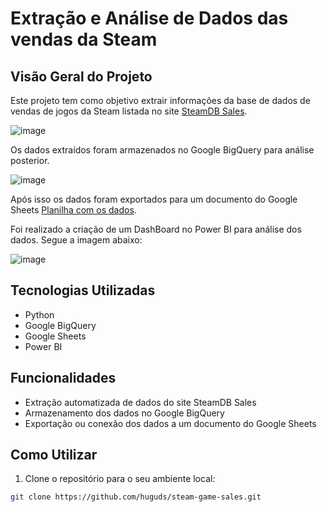# Extração e Análise de Dados das vendas da Steam

## Visão Geral do Projeto

Este projeto tem como objetivo extrair informações da base de dados de vendas de jogos da Steam listada no site [SteamDB Sales](https://steamdb.info/sales/).

![image](https://github.com/huguds/steam-game-sales/assets/79457377/04222451-f9a9-4762-a845-032d590536a6)

Os dados extraídos foram armazenados no Google BigQuery para análise posterior. 

![image](https://github.com/huguds/steam-game-sales/assets/79457377/b13d5cb2-2651-43c4-a95e-5ebaed1c618a)

Após isso os dados foram exportados para um documento do Google Sheets [Planilha com os dados](https://docs.google.com/spreadsheets/d/e/2PACX-1vTQmpo6VJGuqtGnwCsMkPmep18kPCtq7L69v-l9XH6sON1nmXKfdR0HEpbAS0lUiMtkaE8tGbeuLUMz/pubhtml).

Foi realizado a criação de um DashBoard no Power BI para análise dos dados. Segue a imagem abaixo:

![image](https://github.com/huguds/steam-game-sales/assets/79457377/a5469b06-3126-4c1c-8e10-58b1dfb4de72)

## Tecnologias Utilizadas

- Python
- Google BigQuery
- Google Sheets
- Power BI

## Funcionalidades

- Extração automatizada de dados do site SteamDB Sales
- Armazenamento dos dados no Google BigQuery
- Exportação ou conexão dos dados a um documento do Google Sheets

## Como Utilizar

1. Clone o repositório para o seu ambiente local:

```bash
git clone https://github.com/huguds/steam-game-sales.git

